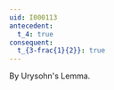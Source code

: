 ```yaml
---
uid: I000113
antecedent:
  t_4: true
consequent:
  t_{3-frac{1}{2}}: true
---
```

By Urysohn's Lemma.

